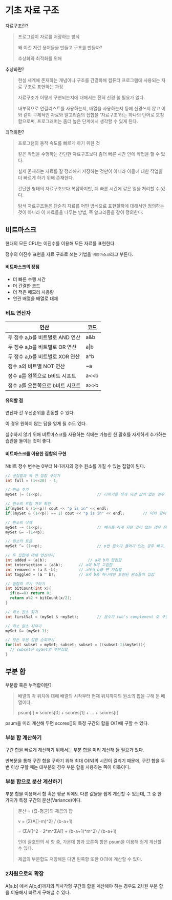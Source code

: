 # 기초 자료 구조

자료구조란?

> 프로그램이 자료를 저장하는 방식
>
> 왜 이런 저런 용어들을 만들고 구조를 만들까?
>
> 추상화와 최적화를 위해



추상화란?

> 현실 세계에 존재하는 개념이나 구조를 간결화해 컴퓨터 프로그램에 사용되는 자료 구조로 표현하는 과정
>
> 자료구조가 어떻게 구현되는지에 대해서는 전혀 신경 쓸 필요가 없다.
>
> 내부적으로 연결리스트를 사용하는지, 배열을 사용하는지 등에 신경쓰지 않고 이와 같이 구체적인 자료와 알고리즘의 집합을 '자료구조'라는 하나의 단어로 호칭함으로써, 프로그래머는 좀더 높은 단계에서 생각할 수 있게 된다.



최적화란?

> 프로그램의 동작 속도를 빠르게 하기 위한 것
>
> 같은 작업을 수행하는 간단한 자료구조보다 좀더 빠른 시간 안에 작업을 할 수 있다.
>
> 실제 존재하는 자료를 잘 정리해서 저장하는 것만이 아니라 이들에 대한 작업을 더 빠르게 하기 위해 존재한다.
>
> 간단한 형태의 자료구조보다 복잡하지만, 더 빠른 시간에 같은 일을 처리할 수 있다.
>
> 탐색 자료구조들은 단순히 자료를 어떤 방식으로 표현할까에 대해서만 정의하는 것이 아니라 이 자료들을 다루는 방법, 즉 알고리즘을 같이 정의한다.



## 비트마스크

현대의 모든 CPU는 이진수를 이용해 모든 자료를 표현한다.

정수의 이진수 표현을 자료 구조로 쓰는 기법을 `비트마스크`라고 부른다.



#### 비트마스크의 장점

- 더 빠른 수행 시간
- 더 간결한 코드
- 더 적은 메모리 사용량
- 연관 배열을 배열로 대체



### 비트 연산자

| 연산                             | 코드 |
| -------------------------------- | ---- |
| 두 정수 a,b를 비트별로 AND 연산  | a&b  |
| 두 정수 a,b를 비트별로 OR 연산   | a\|b |
| 두 정수 a,b를 비트별로 XOR 연산  | a^b  |
| 정수 a의 비트별 NOT 연산         | ~a   |
| 정수 a를 왼쪽으로 b비트 시프트   | a<<b |
| 정수 a를 오른쪽으로 b비트 시프트 | a>>b |



#### 유의할 점

연산자 간 우선순위를 혼동할 수 있다.

이 경우 원하지 않는 답을 얻게 될 수도 있다.

실수하지 않기 위해 비트마스크를 사용하는 식에는 가능한 한 괄호를 자세하게 추가하는 습관을 들이는 것이 좋다.



#### 비트마스크를 이용한 집합의 구현

N비트 정수 변수는 0부터 N-1까지의 정수 원소를 가질 수 있는 집합이 된다.

```c++
// 공집합과 꽉 찬 집합 구하기
int full = (1<<20) - 1;

// 원소 추가
mySet |= (1<<p);						// 더하기를 하게 되면 값이 없는 경우 문제가 발생한다.

// 원소의 포함 여부 확인
if(mySet & (1<<p)) cout << "p is in" << endl;
if((mySet & (1<<p)) == 1) cout << "p is in" << endl;		// 이와 같이 하게 될 경우 다른 값이 된다. 해당 조건식의 결과는 1이 아니라 2의 p-1제곱이다.

// 원소의 삭제
mySet -= (1<<p);						// 빼기를 하게 되면 값이 없는 경우 문제가 발생한다.
mySet &= ~(1<<p);

// 원소의 토글
mySet ^= (1<<p);						// p번 원소가 들어가 있는 경우 빼고, 빠져 있는 경우 넣는 코드가 된다.

// 두 집합에 대해 연산하기
int added = (a|b);					// a와 b의 합집합
int intersection = (a&b);		// a와 b의 교집합
int removed = (a & ~b);			// a에서 b를 뺀 차집합
int toggled = (a ^ b);			// a와 b중 하나에만 포함된 원소들의 집합

// 집합의 크기 구하기
int bitCount(int x){
  if(x==0) return 0;
  return x%2 + bitCount(x/2);
}

// 최소 원소 찾기
int firstVal = (mySet & ~mySet);		// 음수가 two's complement 로 구현되기 때문에 가능하다.

// 최소 원소 지우기
mySet &= (mySet-1);

// 모든 부분 집합 순회하기
for(int subset = mySet; subset; subset = ((subset-1)&mySet)){
  // subset은 mySet의 부분집합
}

```



## 부분 합

부분합 혹은 누적합이란?

> 배열의 각 위치에 대해 배열의 시작부터 현재 위치까지의 원소의 합을 구해 둔 배열이다.
>
> psum[i] = scores[0] + scores[1] + ... + scores[i]

psum을 미리 계산해 두면 scores[]의 특정 구간의 합을 O(1)에 구할 수 있다.



### 부분 합 계산하기

구간 합을 빠르게 계산하기 위해서는 부분 합을 미리 계산해 둘 필요가 있다.

반복문을 통해 구간 합을 구하기 위해 최대 O(N)의 시간이 걸리기 때문에, 구간 합을 두번 이상 구할 때는 대부분의 경우 부분 합을 사용하는 쪽이 이득이다.



### 부분 합으로 분산 계산하기

부분 합을 이용해서 합 혹은 평균 외에도 다른 값들을 쉽게 계산할 수 있는데, 그 중 한 가지가 특정 구간의 분산(Variance)이다.

> 분산 = (값-평균)의 제곱의 합
>
> v = (Σ(A[]-m)^2) / (b-a+1)
>
> = (ΣA[]^2 - 2\*m\*ΣA[] + (b-a+1)\*m^2) / (b-a+1)
>
> 인데 괄호안의 세 항 중, 가운데 항과 오른쪽 항은 psum을 이용해 쉽게 계산할 수 있다.
>
> 제곱의 부분합도 저장해둔 다면 왼쪽항 또한 O(1)에 계산할 수 있다.



### 2차원으로의 확장

A[a,b] 에서 A[c,d]까지의 직사각형 구간의 합을 계산해야 하는 경우도 2차원 부분 합을 이용해서 빠르게 구해낼 수 있다.









